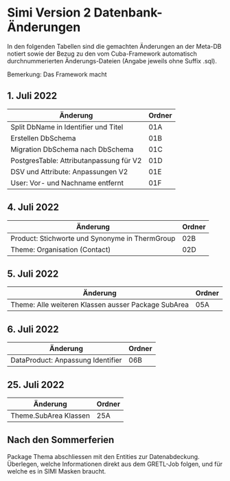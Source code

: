 # Simi Version 2 Datenbank-Änderungen

In den folgenden Tabellen sind die gemachten Änderungen an der Meta-DB notiert sowie der Bezug zu den vom Cuba-Framework
automatisch durchnummerierten Änderungs-Dateien (Angabe jeweils ohne Suffix .sql).

Bemerkung: Das Framework macht 

## 1. Juli 2022

|Änderung|Ordner|
|---|---|
|Split DbName in Identifier und Titel|01A|
|Erstellen DbSchema|01B|
|Migration DbSchema nach DbSchema|01C|
|PostgresTable: Attributanpassung für V2|01D|
|DSV und Attribute: Anpassungen V2|01E|
|User: Vor- und Nachname entfernt|01F|

## 4. Juli 2022

|Änderung|Ordner|
|---|---|
|Product: Stichworte und Synonyme in ThermGroup|02B|
|Theme: Organisation (Contact)|02D|

## 5. Juli 2022

|Änderung|Ordner|
|---|---|
|Theme: Alle weiteren Klassen ausser Package SubArea|05A|

## 6. Juli 2022

|Änderung|Ordner|
|---|---|
|DataProduct: Anpassung Identifier|06B|

## 25. Juli 2022

|Änderung|Ordner|
|---|---|
|Theme.SubArea Klassen|25A|

## Nach den Sommerferien

Package Thema abschliessen mit den Entities zur Datenabdeckung.   
Überlegen, welche Informationen direkt aus dem GRETL-Job folgen, und für welche es in SIMI Masken braucht.
